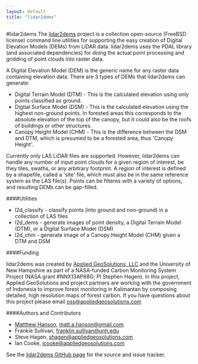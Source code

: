 ```yaml
---
layout: default
title: "lidar2dems"
---
```


#lidar2dems 
The [lidar2dems](http://github.com/Applied-GeoSolutions/lidar2dems) project is a collection open-source (FreeBSD license) command line utilities for supporting the easy creation of Digital Elevation Models (DEMs) from LiDAR data. lidar2dems uses the PDAL library (and associated dependencies) for doing the actual point processing and gridding of point clouds into raster data.

A Digital Elevation Model (DEM) is the generic name for any raster data containing elevation data. There are 3 types of DEMs that lidar2dems can generate:

* Digital Terrain Model (DTM) - This is the calculated elevation using only points classified as ground.
* Digtial Surface Model (DSM) - This is the calculated elevation using the highest non-ground points. In forested areas this corresponds to the absolute elevation of the top of the canopy, but it could also be the roofs of buildings or other structures.
* Canopy Height Model (CHM) - This is the difference between the DSM and DTM, which is presumed to be a forested area, thus 'Canopy Height'.

Currently only LAS LiDAR files are supported. However, lidar2dems can handle any number of input point clouds for a given region of interest, be they tiles, swaths, or any arbitrary footprint. A region of interest is defined by a shapefile, called a 'site' file, which must also be in the same reference system as the LAS file(s). Points can be filteres with a variety of options, and resulting DEMs can be gap-filled.

####Utilities

* l2d_classify - classify points (into ground and non-ground) in a collection of LAS files
* l2d_dems - generate images of point density, a Digital Terrain Model (DTM), or a Digital Surface Model (DSM)
* l2d_chm - generate image of a Canopy Height Model (CHM) given a DTM and DSM 

####Funding

lidar2dems was created by [Applied GeoSolutions, LLC](http://www.appliedgeosolutions.com) and the University of New Hampshire as part of a NASA-funded Carbon Monitoring System Project (NASA grant #NNX13AP88G; PI Stephen Hagen). In this project, Applied GeoSolutions and project partners are working with the government of Indonesia to improve forest monitoring in Kalimantan by composing detailed, high resolution maps of forest carbon. If you have questions about this project please email [oss@appliedgeosolutions.com](mailto:oss@appliedgeosolutions.com)

####Authors and Contributors

* [Matthew Hanson](http://github.com/matthewhanson), matt.a.hanson@gmail.com
* Frankie Sullivan, franklin.sullivan@unh.edu
* Steve Hagen, shagen@appliedgeosolutions.com
* Ian Cooke, icooke@appliedgeosolutions.com

See the [lidar2dems GitHub page](http://github.com/Applied-GeoSolutions/lidar2dems) for the source and issue tracker.

